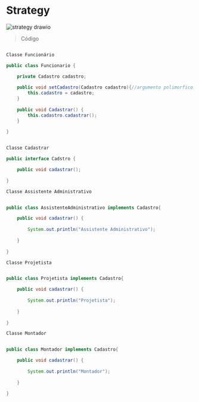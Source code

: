 # Strategy

![strategy drawio](https://github.com/ritahecht/bertoti/assets/89950512/fa3fce22-73f4-49f2-bf48-712fa4350442)

>Código



```java

Classe Funcionário

public class Funcionario {

	private Cadastro cadastro; 
	
	public void setCadastro(Cadastro cadastro){//argumento polimorfico
		this.cadastro = cadastro;
	}
	
	public void Cadastrar() {
		this.cadastro.cadastrar();
	}
	
}
```
```java

Classe Cadastrar

public interface Cadstro {

	public void cadastrar();
	
}
```
```java
Classe Assistente Administrativo


public class AssistenteAdministrativo implements Cadastro{

	public void cadastrar() {
		
		System.out.println("Assistente Administrativo");
		
	}
	
}
```
```java
Classe Projetista


public class Projetista implements Cadastro{

	public void cadastrar() {
		
		System.out.println("Projetista");
		
	}
	
}
```
```java
Classe Montador


public class Montador implements Cadastro{

	public void cadastrar() {
		
		System.out.println("Montador");
		
	}
	
}
```
